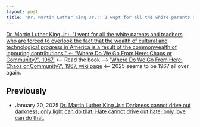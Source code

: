 ```yaml
---
layout: post
title: "Dr. Martin Luther King Jr.:: I wept for all the white parents and teachers who are forced to overlook the fact that the wealth of cultural and technological progress in America is a result of the commonwealth of inpouring contributions.<- 'Where Do We Go From Here: Chaos or Community?', 1967."
---
```

[Dr. Martin Luther King Jr.:: "I wept for all the white parents and teachers who are forced to overlook the fact that the wealth of cultural and technological progress in America is a result of the commonwealth of inpouring contributions." 
<- "Where Do We Go From Here: Chaos or Community?", 1967.](https://www.drmartinlutherkingjr.com/drking/mlk-quotes/) 
<-- Read the book --> ['Where Do We Go From Here: Chaos or Community?', 1967, wiki page](https://en.wikipedia.org/wiki/Where_Do_We_Go_from_Here:_Chaos_or_Community)
<-- 2025 seems to be 1967 all over again. 

## Previously 
* January 20, 2025 [Dr. Martin Luther King Jr.:: Darkness cannot drive out darkness; only light can do that. Hate cannot drive out hate; only love can do that.](http://rolandtanglao.com/2025/01/20/p0713-mlk-quotes/)
